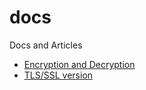 # docs
Docs and Articles
* [Encryption and Decryption](encryption.md)
* [TLS/SSL version](tls_ssl_versions.md)
